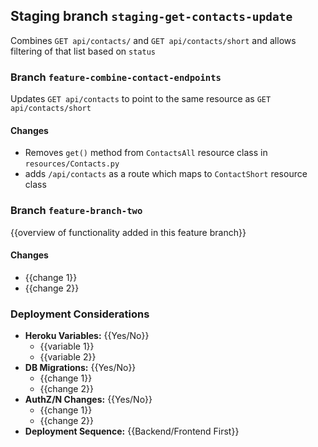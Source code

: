 ## Staging branch `staging-get-contacts-update`
Combines `GET api/contacts/` and `GET api/contacts/short` and allows filtering of that list based on `status`


### Branch `feature-combine-contact-endpoints`
Updates `GET api/contacts` to point to the same resource as `GET api/contacts/short`

#### Changes

- Removes `get()` method from `ContactsAll` resource class in `resources/Contacts.py`
- adds `/api/contacts` as a route which maps to `ContactShort` resource class

### Branch `feature-branch-two`
{{overview of functionality added in this feature branch}}

#### Changes

- {{change 1}}
- {{change 2}}

### Deployment Considerations

- **Heroku Variables:** {{Yes/No}}
    - {{variable 1}}
    - {{variable 2}}
- **DB Migrations:** {{Yes/No}}
    - {{change 1}}
    - {{change 2}}
- **AuthZ/N Changes:** {{Yes/No}}
    - {{change 1}}
    - {{change 2}}
- **Deployment Sequence:** {{Backend/Frontend First}}

